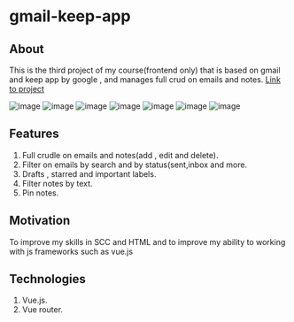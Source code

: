 # gmail-keep-app
## About
This is the third project of my course(frontend only) that is based on gmail and keep app by google , and manages full crud on emails and notes.
[Link to project](https://baruchyakubov.github.io/gmail-keep-app/#/)

![image](https://user-images.githubusercontent.com/114091759/224544120-8e6187b4-35ec-474b-9df7-457e17a483ea.png)
![image](https://user-images.githubusercontent.com/114091759/224544139-f3f76ca3-3e63-425f-853b-4032ddfa69eb.png)
![image](https://user-images.githubusercontent.com/114091759/224544186-d85f0413-f067-4440-9498-f2235dd17f67.png)
![image](https://user-images.githubusercontent.com/114091759/224544403-9d6b0814-1d41-41c6-a534-56636c735b9a.png)
![image](https://user-images.githubusercontent.com/114091759/224544305-dd28a67e-34fc-4b10-99c6-8be91340a380.png)
![image](https://user-images.githubusercontent.com/114091759/224544349-9a306f08-f6ff-4878-be73-d301678bfb70.png)
![image](https://user-images.githubusercontent.com/114091759/224544366-d3e03e49-5c54-412d-b975-deb897f5847d.png)

## Features
1. Full crudle on emails and notes(add , edit and delete).
2. Filter on emails by search and by status(sent,inbox and more.
3. Drafts , starred and important labels.
3. Filter notes by text.
4. Pin notes.

## Motivation
To improve my skills in SCC and HTML and to improve my ability to working with js frameworks such as vue.js

## Technologies
1. Vue.js. 
2. Vue router.
